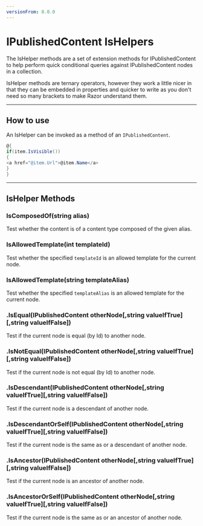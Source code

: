 ```yaml
---
versionFrom: 8.0.0
---
```


# IPublishedContent IsHelpers

The IsHelper methods are a set of extension methods for IPublishedContent to help perform quick conditional queries against IPublishedContent nodes in a collection.

IsHelper methods are ternary operators, however they work a little nicer in that they can be embedded in properties and quicker to write as you don't need so many brackets to make Razor understand them.

---

## How to use

An IsHelper can be invoked as a method of an `IPublishedContent`.

```csharp
@{
if(item.IsVisible())
{
<a href="@item.Url">@item.Name</a>
}
}
```

---

## IsHelper Methods

### IsComposedOf(string alias)

Test whether the content is of a content type composed of the given alias.

### IsAllowedTemplate(int templateId)

Test whether the specified `templateId` is an allowed template for the current node.

### IsAllowedTemplate(string templateAlias)

Test whether the specified `templateAlias` is an allowed template for the current node.

### .IsEqual(IPublishedContent otherNode[,string valueIfTrue][,string valueIfFalse])

Test if the current node is equal (by Id) to another node.

### .IsNotEqual(IPublishedContent otherNode[,string valueIfTrue][,string valueIfFalse])

Test if the current node is not equal (by Id) to another node.

### .IsDescendant(IPublishedContent otherNode[,string valueIfTrue][,string valueIfFalse])

Test if the current node is a descendant of another node.

### .IsDescendantOrSelf(IPublishedContent otherNode[,string valueIfTrue][,string valueIfFalse])

Test if the current node is the same as or a descendant of another node.

### .IsAncestor(IPublishedContent otherNode[,string valueIfTrue][,string valueIfFalse])

Test if the current node is an ancestor of another node.

### .IsAncestorOrSelf(IPublishedContent otherNode[,string valueIfTrue][,string valueIfFalse])

Test if the current node is the same as or an ancestor of another node.
